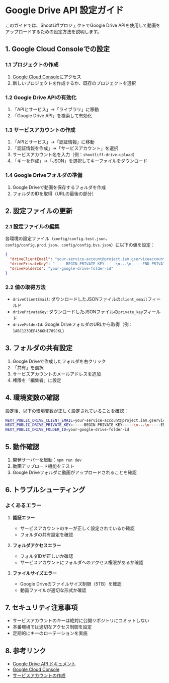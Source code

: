 # Google Drive API 設定ガイド

このガイドでは、ShootLiffプロジェクトでGoogle Drive APIを使用して動画をアップロードするための設定方法を説明します。

## 1. Google Cloud Consoleでの設定

### 1.1 プロジェクトの作成
1. [Google Cloud Console](https://console.cloud.google.com/)にアクセス
2. 新しいプロジェクトを作成するか、既存のプロジェクトを選択

### 1.2 Google Drive APIの有効化
1. 「APIとサービス」→「ライブラリ」に移動
2. 「Google Drive API」を検索して有効化

### 1.3 サービスアカウントの作成
1. 「APIとサービス」→「認証情報」に移動
2. 「認証情報を作成」→「サービスアカウント」を選択
3. サービスアカウント名を入力（例：`shootliff-drive-upload`）
4. 「キーを作成」→「JSON」を選択してキーファイルをダウンロード

### 1.4 Google Driveフォルダの準備
1. Google Driveで動画を保存するフォルダを作成
2. フォルダのIDを取得（URLの最後の部分）

## 2. 設定ファイルの更新

### 2.1 設定ファイルの編集
各環境の設定ファイル（`config/config.test.json`、`config/config.prod.json`、`config/config.bvs.json`）に以下の値を設定：

```json
{
  "driveClientEmail": "your-service-account@project.iam.gserviceaccount.com",
  "drivePrivateKey": "-----BEGIN PRIVATE KEY-----\n...\n-----END PRIVATE KEY-----\n",
  "driveFolderId": "your-google-drive-folder-id"
}
```

### 2.2 値の取得方法
- `driveClientEmail`: ダウンロードしたJSONファイルの`client_email`フィールド
- `drivePrivateKey`: ダウンロードしたJSONファイルの`private_key`フィールド
- `driveFolderId`: Google DriveフォルダのURLから取得（例：`1ABC123DEF456GHI789JKL`）

## 3. フォルダの共有設定

1. Google Driveで作成したフォルダを右クリック
2. 「共有」を選択
3. サービスアカウントのメールアドレスを追加
4. 権限を「編集者」に設定

## 4. 環境変数の確認

設定後、以下の環境変数が正しく設定されていることを確認：

```bash
NEXT_PUBLIC_DRIVE_CLIENT_EMAIL=your-service-account@project.iam.gserviceaccount.com
NEXT_PUBLIC_DRIVE_PRIVATE_KEY=-----BEGIN PRIVATE KEY-----\n...\n-----END PRIVATE KEY-----\n
NEXT_PUBLIC_DRIVE_FOLDER_ID=your-google-drive-folder-id
```

## 5. 動作確認

1. 開発サーバーを起動：`npm run dev`
2. 動画アップロード機能をテスト
3. Google Driveフォルダに動画がアップロードされることを確認

## 6. トラブルシューティング

### よくあるエラー

1. **認証エラー**
   - サービスアカウントのキーが正しく設定されているか確認
   - フォルダの共有設定を確認

2. **フォルダアクセスエラー**
   - フォルダIDが正しいか確認
   - サービスアカウントにフォルダへのアクセス権限があるか確認

3. **ファイルサイズエラー**
   - Google Driveのファイルサイズ制限（5TB）を確認
   - 動画ファイルが適切な形式か確認

## 7. セキュリティ注意事項

- サービスアカウントのキーは絶対に公開リポジトリにコミットしない
- 本番環境では適切なアクセス制御を設定
- 定期的にキーのローテーションを実施

## 8. 参考リンク

- [Google Drive API ドキュメント](https://developers.google.com/drive/api)
- [Google Cloud Console](https://console.cloud.google.com/)
- [サービスアカウントの作成](https://cloud.google.com/iam/docs/creating-managing-service-accounts) 